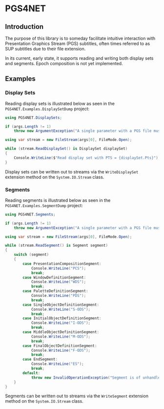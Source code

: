 ﻿<!--
    Copyright 2024 William Swartzendruber

    This Source Code Form is subject to the terms of the Mozilla Public License, v. 2.0. If a
    copy of the MPL was not distributed with this file, You can obtain one at
    https://mozilla.org/MPL/2.0/.

    SPDX-License-Identifier: MPL-2.0
-->

# PGS4NET

## Introduction

The purpose of this library is to someday facilitate intuitive interaction with Presentation
Graphics Stream (PGS) subtitles, often times referred to as SUP subtitles due to their file
extension.

In its current, early state, it supports reading and writing both display sets and segments.
Epoch composition is not yet implemented.

## Examples

### Display Sets

Reading display sets is illustrated below as seen in the `PGS4NET.Examples.DisplaySetDump`
project:

```csharp
using PGS4NET.DisplaySets;

if (args.Length != 1)
    throw new ArgumentException("A single parameter with a PGS file must be passed.");

using var stream = new FileStream(args[0], FileMode.Open);

while (stream.ReadDisplaySet() is DisplaySet displaySet)
{
    Console.WriteLine($"Read display set with PTS = {displaySet.Pts}");
}
```

Display sets can be written out to streams via the `WriteDisplaySet` extension method on the
`System.IO.Stream` class.

### Segments

Reading segments is illustrated below as seen in the `PGS4NET.Examples.SegmentDump` project:

```csharp
using PGS4NET.Segments;

if (args.Length != 1)
    throw new ArgumentException("A single parameter with a PGS file must be passed.");

using var stream = new FileStream(args[0], FileMode.Open);

while (stream.ReadSegment() is Segment segment)
{
    switch (segment)
    {
        case PresentationCompositionSegment:
            Console.WriteLine("PCS");
            break;
        case WindowDefinitionSegment:
            Console.WriteLine("WDS");
            break;
        case PaletteDefinitionSegment:
            Console.WriteLine("PDS");
            break;
        case SingleObjectDefinitionSegment:
            Console.WriteLine("S-ODS");
            break;
        case InitialObjectDefinitionSegment:
            Console.WriteLine("I-ODS");
            break;
        case MiddleObjectDefinitionSegment:
            Console.WriteLine("M-ODS");
            break;
        case FinalObjectDefinitionSegment:
            Console.WriteLine("F-ODS");
            break;
        case EndSegment:
            Console.WriteLine("ES");
            break;
        default:
            throw new InvalidOperationException("Segment is of unhandled type.");
    }
}
```

Segments can be written out to streams via the `WriteSegment` extension method on the
`System.IO.Stream` class.
